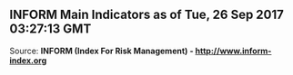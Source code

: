## INFORM Main Indicators as of Tue, 26 Sep 2017 03:27:13 GMT

Source: **INFORM (Index For Risk Management) - http://www.inform-index.org**